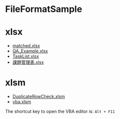 FileFormatSample
=====

# xlsx
- [matched.xlsx](excel/xlsx/matched.xlsx)
- [QA_Example.xlsx](excel/xlsx/QA_Example.xlsx)
- [TaskList.xlsx](excel/xlsx/TaskList.xlsx)
- [課題管理表.xlsx](excel/xlsx/%E8%AA%B2%E9%A1%8C%E7%AE%A1%E7%90%86%E8%A1%A8.xlsx)

# xlsm
- [DuplicateRowCheck.xlsm](excel/xlsm/DuplicateRowCheck.xlsm)
- [vba.xlsm](excel/xlsm/vba.xlsm)

The shortcut key to open the VBA editor is: `Alt + F11`
